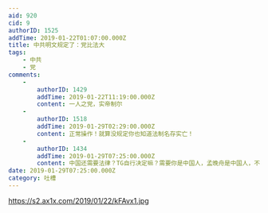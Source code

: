 ```yaml
---
aid: 920
cid: 9
authorID: 1525
addTime: 2019-01-22T01:07:00.000Z
title: 中共明文规定了：党比法大
tags:
    - 中共
    - 党
comments:
    -
        authorID: 1429
        addTime: 2019-01-22T11:19:00.000Z
        content: 一人之党，实帝制尔
    -
        authorID: 1518
        addTime: 2019-01-29T02:29:00.000Z
        content: 正常操作！就算没规定你也知道法制名存实亡！
    -
        authorID: 1434
        addTime: 2019-01-29T07:25:00.000Z
        content: 中国还需要法律？TG自行决定嘛？需要你是中国人，孟晚舟是中国人，不需要你是，你就不是，还抓你。
date: 2019-01-29T07:25:00.000Z
category: 吐槽
---
```


https://s2.ax1x.com/2019/01/22/kFAvx1.jpg
